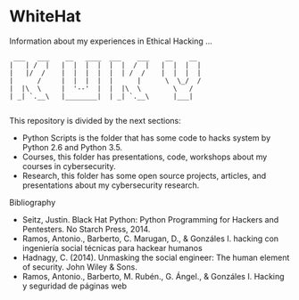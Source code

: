 # WhiteHat
Information about my experiences in Ethical Hacking ... 

```
 ___   ___    __   ____  ___    ___    __    __    
|   | /  |   |  |  |  |  |  |  /  |   |  |  |  |       
|   |/  /    |  |  |  |  |  | /  /    |  |  |  |      
|      /     |  |  |  |  |      |      \  \_/  /  
|  |\  \     |  '--'  |  |  |\  \        \   /        
| _| `.__\   |________|  | _| `.__\      |___|
  
```
This repository is divided by the next sections:
+ Python Scripts is the folder that has some code to hacks system by Python 2.6 and Python 3.5.
+ Courses, this folder has presentations, code, workshops about my courses in cybersecurity.
+ Research, this folder has some open source projects, articles, and presentations about my cybersecurity research.


Bibliography 
+ Seitz, Justin. Black Hat Python: Python Programming for Hackers and Pentesters. No Starch Press, 2014.
+ Ramos, Antonio., Barberto, C. Marugan, D., & Gonzáles I. hacking con ingeniería social técnicas para hackear humanos
+ Hadnagy, C. (2014). Unmasking the social engineer: The human element of security. John Wiley & Sons.
+ Ramos, Antonio., Barberto, M. Rubén., G. Ángel., & Gonzáles I. Hacking y seguridad de páginas web


